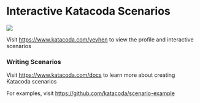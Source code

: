 # Interactive Katacoda Scenarios

[![](http://shields.katacoda.com/katacoda/yevhen/count.svg)](https://www.katacoda.com/yevhen "Get your profile on Katacoda.com")

Visit https://www.katacoda.com/yevhen to view the profile and interactive scenarios

### Writing Scenarios
Visit https://www.katacoda.com/docs to learn more about creating Katacoda scenarios

For examples, visit https://github.com/katacoda/scenario-example
